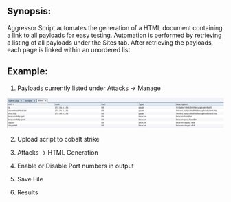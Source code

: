 ## Synopsis:

Aggressor Script automates the generation of a HTML document containing a link to all payloads for easy testing. Automation is performed by retrieving a listing of all payloads under the Sites tab. After retrieving the payloads, each page is linked within an unordered list. 

## Example:

1. Payloads currently listed under Attacks -> Manage 

![image](./screenshots/01-show-sites.png)

2. Upload script to cobalt strike


3. Attacks -> HTML Generation


4. Enable or Disable Port numbers in output


5. Save File


6. Results
